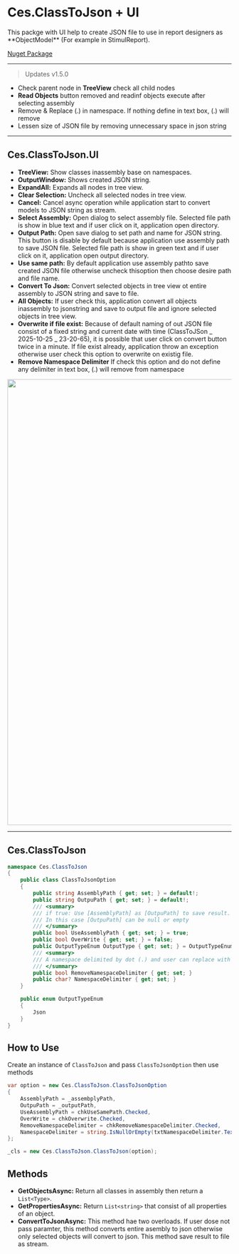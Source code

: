 # Ces.ClassToJson + UI

<p>This packge with UI help to create JSON file to use in report designers as **ObjectModel** (For example in StimulReport).</p>

<a href="https://www.nuget.org/packages/Ces.ClassToJson/">Nuget Package</a>

***

> Updates v1.5.0

- Check parent node in **TreeView** check all child nodes
- **Read Objects** button removed and readinf objects execute after selecting assembly
- Remove & Replace (.) in namespace. If nothing define in text box, (.) will remove
- Lessen size of JSON file by removing unnecessary space in json string

***

## Ces.ClassToJson.UI
  - **TreeView:** Show classes inassembly base on namespaces.
  - **OutputWindow:** Shows created JSON string.
  - **ExpandAll:** Expands all nodes in tree view.
  - **Clear Selection:** Uncheck all selected nodes in tree view.
  - **Cancel:** Cancel async operation while application start to convert models to JSON string as stream.
  - **Select Assembly:** Open dialog to select assembly file. Selected file path is show in blue text and if user click on it, application open directory.
  - **Output Path:** Open save dialog to set path and name for JSON string. This button is disable by default because application use assembly path to save JSON file. Selected file path is show in green text and if user click on it, application open output directory.
  - **Use same path:** By default application use assembly pathto save created  JSON file otherwise uncheck thisoption then choose desire path and file name.
  - **Convert To Json:** Convert selected objects in tree view ot entire assembly to JSON string and save to file.
  - **All Objects:** If user check this, application convert all objects inassembly to jsonstring and save to output file and ignore selected objects in tree view.
  - **Overwrite if file exist:** Because of default naming of out JSON file consist of a fixed string and current date with time (ClassToJSon _ 2025-10-25 _ 23-20-65), it is possible that user click on convert button twice in a minute. If file exist already, application throw an exception otherwise user check this option to overwrite on existig file.
  - **Remove Namespace Delimiter** If check this option and do not define any delimiter in text box, (.) will remove from namespace

<div align="center">
<img src="https://github.com/user-attachments/assets/0cb79907-e03b-4680-ac2a-c1697b90d157" width=1000>
</div>

***

## Ces.ClassToJson

```csharp
namespace Ces.ClassToJson
{
    public class ClassToJsonOption
    {
        public string AssemblyPath { get; set; } = default!;
        public string OutpuPath { get; set; } = default!;
        /// <summary>
        /// if true: Use [AssemblyPath] as [OutpuPath] to save result.
        /// In this case [OutpuPath] can be null or empty
        /// </summary>
        public bool UseAssemblyPath { get; set; } = true;
        public bool OverWrite { get; set; } = false;
        public OutputTypeEnum OutputType { get; set; } = OutputTypeEnum.Json;
        /// <summary>
        /// A namespace delimited by dot (.) and user can replace with another character
        /// </summary>
        public bool RemoveNamespaceDelimiter { get; set; }        
        public char? NamespaceDelimiter { get; set; }
    }

    public enum OutputTypeEnum
    {
        Json
    }
}

```

## How to Use
Create an instance of `ClassToJson` and pass `ClassToJsonOption` then use methods

```csharp
var option = new Ces.ClassToJson.ClassToJsonOption
{
    AssemblyPath = _assembplyPath,
    OutpuPath = _outputPath,
    UseAssemblyPath = chkUseSamePath.Checked,
    OverWrite = chkOverwrite.Checked,
    RemoveNamespaceDelimiter = chkRemoveNamespaceDelimiter.Checked,
    NamespaceDelimiter = string.IsNullOrEmpty(txtNamespaceDelimiter.Text) ? null : char.Parse(txtNamespaceDelimiter.Text)
};

_cls = new Ces.ClassToJson.ClassToJson(option);
```

## Methods
- **GetObjectsAsync:** Return all classes in assembly then return a `List<Type>`.
- **GetPropertiesAsync:** Return `List<string>` that consist of all properties of an object.
- **ConvertToJsonAsync:** This method hae two overloads. If user dose not pass paramter, this method converts entire asembly to json otherwise only selected objects will convert to json. This method save result to file as stream.
